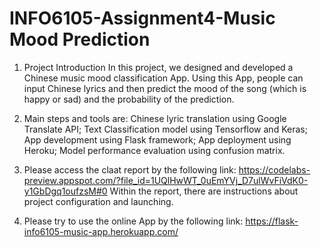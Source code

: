 # INFO6105-Assignment4-Music Mood Prediction

1) Project Introduction
In this project, we designed and developed a Chinese music mood classification App. Using this App, people can input Chinese lyrics and then predict the mood of the song (which is happy or sad) and the probability of the prediction.

2) Main steps and tools are: 
Chinese lyric translation using Google Translate API;
Text Classification model using Tensorflow and Keras;
App development using Flask framework;
App deployment using Heroku;
Model performance evaluation using confusion matrix.

3) Please access the claat report by the following link:
https://codelabs-preview.appspot.com/?file_id=1UQlHwWT_0uEmYVj_D7ulWvFiVdK0-y1GbDgq1oufzsM#0
Within the report, there are instructions about project configuration and launching.

4) Please try to use the online App by the following link:
https://flask-info6105-music-app.herokuapp.com/
